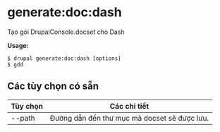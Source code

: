 # generate:doc:dash
Tạo gói DrupalConsole.docset cho Dash

**Usage:**
```
$ drupal generate:doc:dash [options]
$ gdd  
```

## Các tùy chọn có sẵn
Tùy chọn | Các chi tiết
-------|-------------
--path | Đường dẫn đến thư mục mà docset sẽ được lưu.

